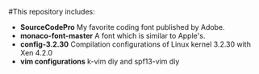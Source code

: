 #This repository includes:
- **SourceCodePro**
  My favorite coding font published by Adobe.
- **monaco-font-master**
  A font which is similar to Apple's.
- **config-3.2.30**
  Compilation configurations of Linux kernel 3.2.30 with Xen 4.2.0
- **vim configurations**
  k-vim diy and spf13-vim diy
